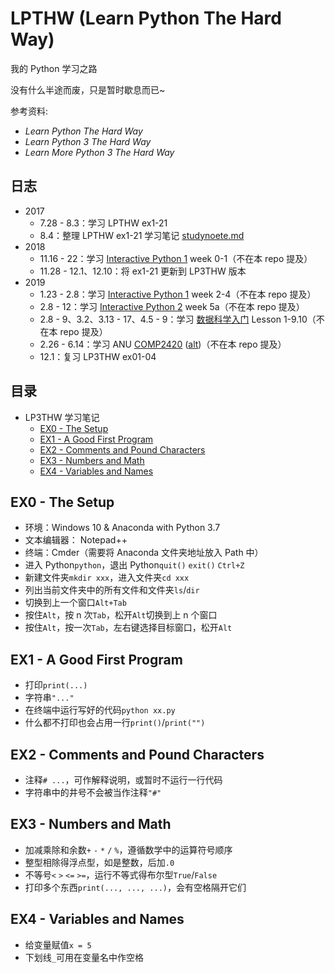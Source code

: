 # LPTHW (Learn Python The Hard Way)

我的 Python 学习之路

没有什么半途而废，只是暂时歇息而已~

参考资料:
- *Learn Python The Hard Way*
- *Learn Python 3 The Hard Way*
- *Learn More Python 3 The Hard Way*

## 日志

- 2017
	- 7.28 - 8.3：学习 LPTHW ex1-21
	- 8.4：整理 LPTHW ex1-21 学习笔记 [studynoete.md](https://github.com/lctfwyt/LPTHW/blob/master/studynotes.md)
- 2018
	- 11.16 - 22：学习 [Interactive Python 1](https://www.coursera.org/learn/interactive-python-1) week 0-1（不在本 repo 提及）
	- 11.28 - 12.1、12.10：将 ex1-21 更新到 LP3THW 版本
- 2019
	- 1.23 - 2.8：学习 [Interactive Python 1](https://www.coursera.org/learn/interactive-python-1) week 2-4（不在本 repo 提及）
	- 2.8 - 12：学习 [Interactive Python 2](https://www.coursera.org/learn/interactive-python-2) week 5a（不在本 repo 提及）
	- 2.8 - 9、3.2、3.13 - 17、4.5 - 9：学习 [数据科学入门](https://cn.udacity.com/course/intro-to-data-science--ud359) Lesson 1-9.10（不在本 repo 提及）
	- 2.26 - 6.14：学习 ANU [COMP2420](https://cs.anu.edu.au/courses/comp2420/) ([alt](https://programsandcourses.anu.edu.au/2019/course/COMP2420))（不在本 repo 提及）
	- 12.1：复习 LP3THW ex01-04

## 目录

- LP3THW 学习笔记
	- [EX0 - The Setup](EX0---The-Setup)
	- [EX1 - A Good First Program](EX1---A-Good-First-Program)
	- [EX2 - Comments and Pound Characters](EX2---Comments-and-Pound-Characters)
	- [EX3 - Numbers and Math](EX3---Numbers-and-Math)
	- [EX4 - Variables and Names](EX4---Variables-and-Names)

## EX0 - The Setup

- 环境：Windows 10 & Anaconda with Python 3.7
- 文本编辑器： Notepad++
- 终端：Cmder（需要将 Anaconda 文件夹地址放入 Path 中）
- 进入 Python`python`，退出 Python`quit()` `exit()` `Ctrl+Z`
- 新建文件夹`mkdir xxx`，进入文件夹`cd xxx`
- 列出当前文件夹中的所有文件和文件夹`ls`/`dir`
- 切换到上一个窗口`Alt+Tab`
- 按住`Alt`，按 n 次`Tab`，松开`Alt`切换到上 n 个窗口
- 按住`Alt`，按一次`Tab`，左右键选择目标窗口，松开`Alt`

## EX1 - A Good First Program

- 打印`print(...)`
- 字符串`"..."`
- 在终端中运行写好的代码`python xx.py`
- 什么都不打印也会占用一行`print()`/`print("")`

## EX2 - Comments and Pound Characters

- 注释`# ...`，可作解释说明，或暂时不运行一行代码
- 字符串中的井号不会被当作注释`"#"`

## EX3 - Numbers and Math

- 加减乘除和余数`+` `-` `*` `/` `%`，遵循数学中的运算符号顺序
- 整型相除得浮点型，如是整数，后加`.0`
- 不等号`<` `>` `<=` `>=`，运行不等式得布尔型`True`/`False`
- 打印多个东西`print(..., ..., ...)`，会有空格隔开它们

## EX4 - Variables and Names

- 给变量赋值`x = 5`
- 下划线`_`可用在变量名中作空格
